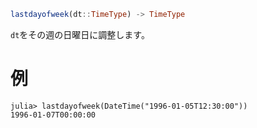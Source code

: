 ```julia
lastdayofweek(dt::TimeType) -> TimeType
```

`dt`をその週の日曜日に調整します。

# 例

```jldoctest
julia> lastdayofweek(DateTime("1996-01-05T12:30:00"))
1996-01-07T00:00:00
```
